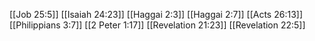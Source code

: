 [[Job 25:5]]
[[Isaiah 24:23]]
[[Haggai 2:3]]
[[Haggai 2:7]]
[[Acts 26:13]]
[[Philippians 3:7]]
[[2 Peter 1:17]]
[[Revelation 21:23]]
[[Revelation 22:5]]
